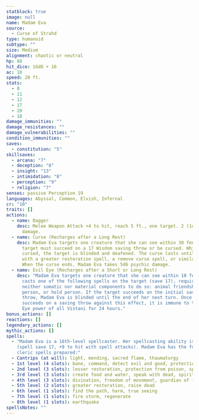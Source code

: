 ```yaml
---
statblock: true
image: null
name: Madam Eva
source:
  - Curse of Strahd
type: humanoid
subtype: ""
size: Medium
alignment: chaotic or neutral
hp: 88
hit_dice: 16d8 + 16
ac: 10
speed: 20 ft.
stats:
  - 8
  - 11
  - 12
  - 17
  - 20
  - 18
damage_immunities: ""
damage_resistances: ""
damage_vulnerabilities: ""
condition_immunities: ""
saves:
  - constitution: "5"
skillsaves:
  - arcana: "7"
  - deception: "8"
  - insight: "13"
  - intimidation: "8"
  - perception: "9"
  - religion: "7"
senses: passive Perception 19
languages: Abyssal, Common, Elvish, Infernal
cr: "10"
traits: []
actions:
  - name: Dagger
    desc: Melee Weapon Attack +4 to hit, reach 5 ft., one target. 2 (1d4) piercing
      damage.
  - name: Curse (Recharges after a Long Rest)
    desc: Madam Eva targets one creature that she can see within 30 feet of her. The
      target must succeed on a 17 Wisdom saving throw or be cursed. While
      cursed, the target is blinded and deafened. The curse lasts until ended
      with a greater restoration spell, a remove curse spell, or similar magic.
      When the curse ends, Madam Eva takes 5d6 psychic damage.
  - name: Evil Eye (Recharges after a Short or Long Rest)
    desc: "Madam Eva targets one creature that she can see within 10 feet of her and
      casts one of the following spells on the target (save 17), requiring
      neither somatic nor material components to do so: animal friendship, charm
      person, or hold person. If the target succeeds on the initial saving
      throw, Madam Eva is blinded until the end of her next turn. Once a target
      succeeds on a saving throw against this effect, it is immune to the Evil
      Eye power of all Vistani for 24 hours."
bonus_actions: []
reactions: []
legendary_actions: []
mythic_actions: []
spells:
  - "Madam Eva is a 16th-level spellcaster. Her spellcasting ability is Wisdom
    (spell save 17, +9 to hit with spell attacks). Madam Eva has the following
    cleric spells prepared:"
  - Cantrips (at will): light, mending, sacred flame, thaumaturgy
  - 1st level (4 slots): bane, command, detect evil and good, protection from evil and good
  - 2nd level (3 slots): lesser restoration, protection from poison, spiritual weapon
  - 3rd level (3 slots): create food and water, speak with dead, spirit guardians
  - 4th level (3 slots): divination, freedom of movement, guardian of faith
  - 5th level (2 slots): greater restoration, raise dead
  - 6th level (1 slots): find the path, harm, true seeing
  - 7th level (1 slots): fire storm, regenerate
  - 8th level (1 slots): earthquake
spellsNotes: ""
---
```

